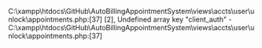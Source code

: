 C:\xampp\htdocs\GitHub\AutoBillingAppointmentSystem\views\accts\user\unlock\appointments.php:[37]
[2], Undefined array key "client_auth" - C:\xampp\htdocs\GitHub\AutoBillingAppointmentSystem\views\accts\user\unlock\appointments.php:[37]
